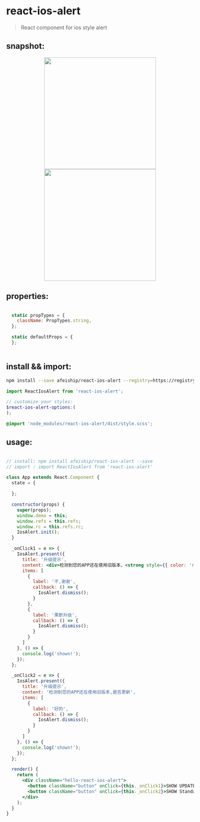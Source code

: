 # react-ios-alert
> React component for ios style alert

## snapshot:
<center>
    <img width="300" src="https://ws4.sinaimg.cn/large/006tNbRwgy1fv1ys1zcnjj30fw0be74w.jpg"/>
    <img width="300" src="https://ws1.sinaimg.cn/large/006tNbRwgy1fv1ysg5tbqj30gc0a0q3d.jpg"/>
</center>


## properties:
```javascript

  static propTypes = {
    className: PropTypes.string,
  };

  static defaultProps = {
  };
  
```

## install && import:
```bash
npm install --save afeiship/react-ios-alert --registry=https://registry.npm.taobao.org
```

```js
import ReactIosAlert from 'react-ios-alert';
```

```scss
// customize your styles:
$react-ios-alert-options:(
);

@import 'node_modules/react-ios-alert/dist/style.scss';
```


## usage:
```jsx

// install: npm install afeiship/react-ios-alert --save
// import : import ReactIosAlert from 'react-ios-alert'

class App extends React.Component {
  state = {

  };

  constructor(props) {
    super(props);
    window.demo = this;
    window.refs = this.refs;
    window.rc = this.refs.rc;
    IosAlert.init();
  }

  _onClick1 = e => {
    IosAlert.present({
      title: '升级提示',
      content: <div>检测到您的APP还在使用旧版本，<strong style={{ color: 'red' }}>是否更新</strong>？</div>,
      items: [
        {
          label: '不,谢谢',
          callback: () => {
            IosAlert.dismiss();
          }
        },
        {
          label: '果断升级',
          callback: () => {
            IosAlert.dismiss();
          }
        }
      ]
    }, () => {
      console.log('shown!');
    });
  };

  _onClick2 = e => {
    IosAlert.present({
      title: '升级提示',
      content: '检测到您的APP还在使用旧版本,是否更新',
      items: [
        {
          label: '好的',
          callback: () => {
            IosAlert.dismiss();
          }
        }
      ]
    }, () => {
      console.log('shown!');
    });
  };

  render() {
    return (
      <div className="hello-react-ios-alert">
        <button className="button" onClick={this._onClick1}>SHOW UPDATE</button>
        <button className="button" onClick={this._onClick2}>SHOW Standard ALert</button>
      </div>
    );
  }
}

```
